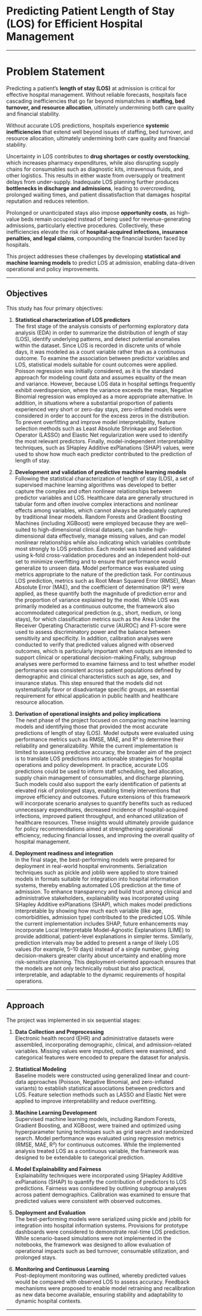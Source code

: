 # Predicting Patient Length of Stay (LOS) for Efficient Hospital Management
---
# Problem Statement

Predicting a patient’s **length of stay (LOS)** at admission is critical for effective hospital management. Without reliable forecasts, hospitals face cascading inefficiencies that go far beyond mismatches in **staffing, bed turnover, and resource allocation**, ultimately undermining both care quality and financial stability.  

Without accurate LOS predictions, hospitals experience **systemic inefficiencies** that extend well beyond issues of staffing, bed turnover, and resource allocation, ultimately undermining both care quality and financial stability. 

Uncertainty in LOS contributes to **drug shortages or costly overstocking**, which increases pharmacy expenditures, while also disrupting supply chains for consumables such as diagnostic kits, intravenous fluids, and other logistics. This results in either waste from oversupply or treatment delays from under-supply. Inadequate LOS planning further produces **bottlenecks in discharge and admissions**, leading to overcrowding, prolonged waiting times, and patient dissatisfaction that damages hospital reputation and reduces retention.  

Prolonged or unanticipated stays also impose **opportunity costs**, as high-value beds remain occupied instead of being used for revenue-generating admissions, particularly elective procedures. Collectively, these inefficiencies elevate the risk of **hospital-acquired infections, insurance penalties, and legal claims**, compounding the financial burden faced by hospitals.  

This project addresses these challenges by developing **statistical and machine learning models** to predict LOS at admission, enabling data-driven operational and policy improvements.  

---

## Objectives

This study has four primary objectives:

1. **Statistical characterization of LOS predictors**  
The first stage of the analysis consists of performing exploratory data analysis (EDA) in order to summarize the distribution of length of stay (LOS), identify underlying patterns, and detect potential anomalies within the dataset. Since LOS is recorded in discrete units of whole days, it was modeled as a count variable rather than as a continuous outcome. To examine the association between predictor variables and LOS, statistical models suitable for count outcomes were applied. Poisson regression was initially considered, as it is the standard approach for modeling count data and assumes equality of the mean and variance. However, because LOS data in hospital settings frequently exhibit overdispersion, where the variance exceeds the mean, Negative Binomial regression was employed as a more appropriate alternative. In addition, in situations where a substantial proportion of patients experienced very short or zero-day stays, zero-inflated models were considered in order to account for the excess zeros in the distribution. To prevent overfitting and improve model interpretability, feature selection methods such as Least Absolute Shrinkage and Selection Operator (LASSO) and Elastic Net regularization were used to identify the most relevant predictors. Finally, model-independent interpretability techniques, such as SHapley Additive exPlanations (SHAP) values, were used to show how much each predictor contributed to the prediction of length of stay.

2. **Development and validation of predictive machine learning models**  
Following the statistical characterization of length of stay (LOS), a set of supervised machine learning algorithms was developed to better capture the complex and often nonlinear relationships between predictor variables and LOS. Healthcare data are generally structured in tabular form and often involve complex interactions and nonlinear effects among variables, which cannot always be adequately captured by traditional linear models. Random Forests and Gradient Boosting Machines (including XGBoost) were employed because they are well-suited to high-dimensional clinical datasets, can handle high-dimensional data effectively, manage missing values, and can model nonlinear relationships while also indicating which variables contribute most strongly to LOS prediction. Each model was trained and validated using k-fold cross-validation procedures and an independent hold-out set to minimize overfitting and to ensure that performance would generalize to unseen data. Model performance was evaluated using metrics appropriate to the nature of the prediction task. For continuous LOS prediction, metrics such as Root Mean Squared Error (RMSE), Mean Absolute Error (MAE), and the coefficient of determination (R²) were applied, as these quantify both the magnitude of prediction error and the proportion of variance explained by the model. While LOS was primarily modeled as a continuous outcome, the framework also accommodated categorical prediction (e.g., short, medium, or long stays), for which classification metrics such as the Area Under the Receiver Operating Characteristic curve (AUROC) and F1-score were used to assess discriminatory power and the balance between sensitivity and specificity. In addition, calibration analyses were conducted to verify that predicted values aligned with observed outcomes, which is particularly important when outputs are intended to support clinical or operational decision-making.Finally, subgroup analyses were performed to examine fairness and to test whether model performance was consistent across patient populations defined by demographic and clinical characteristics such as age, sex, and insurance status. This step ensured that the models did not systematically favor or disadvantage specific groups, an essential requirement for ethical application in public health and healthcare resource allocation.

3. **Derivation of operational insights and policy implications**  
The next phase of the project focused on comparing machine learning models and identifying those that provided the most accurate predictions of length of stay (LOS). Model outputs were evaluated using performance metrics such as RMSE, MAE, and R² to determine their reliability and generalizability. While the current implementation is limited to assessing predictive accuracy, the broader aim of the project is to translate LOS predictions into actionable strategies for hospital operations and policy development. In practice, accurate LOS predictions could be used to inform staff scheduling, bed allocation, supply chain management of consumables, and discharge planning. Such models could also support the early identification of patients at elevated risk of prolonged stays, enabling timely interventions that improve efficiency and outcomes. Future extensions of this framework will incorporate scenario analyses to quantify benefits such as reduced unnecessary expenditures, decreased incidence of hospital-acquired infections, improved patient throughput, and enhanced utilization of healthcare resources. These insights would ultimately provide guidance for policy recommendations aimed at strengthening operational efficiency, reducing financial losses, and improving the overall quality of hospital management.

4. **Deployment readiness and integration**  
In the final stage, the best-performing models were prepared for deployment in real-world hospital environments. Serialization techniques such as pickle and joblib were applied to store trained models in formats suitable for integration into hospital information systems, thereby enabling automated LOS prediction at the time of admission. To enhance transparency and build trust among clinical and administrative stakeholders, explainability was incorporated using SHapley Additive exPlanations (SHAP), which makes model predictions interpretable by showing how much each variable (like age, comorbidities, admission type) contributed to the predicted LOS. While the current implementation includes SHAP, future enhancements may incorporate Local Interpretable Model-Agnostic Explanations (LIME) to provide additional, patient-level explanations in simpler terms. Similarly, prediction intervals may be added to present a range of likely LOS values (for example, 5–10 days) instead of a single number, giving decision-makers greater clarity about uncertainty and enabling more risk-sensitive planning. This deployment-oriented approach ensures that the models are not only technically robust but also practical, interpretable, and adaptable to the dynamic requirements of hospital operations.

---

## Approach

The project was implemented in six sequential stages:

1. **Data Collection and Preprocessing**  
Electronic health record (EHR) and administrative datasets were assembled, incorporating demographic, clinical, and admission-related variables. Missing values were imputed, outliers were examined, and categorical features were encoded to prepare the dataset for analysis.

2. **Statistical Modeling**  
Baseline models were constructed using generalized linear and count-data approaches (Poisson, Negative Binomial, and zero-inflated variants) to establish statistical associations between predictors and LOS. Feature selection methods such as LASSO and Elastic Net were applied to improve interpretability and reduce overfitting.

3. **Machine Learning Development**  
Supervised machine learning models, including Random Forests, Gradient Boosting, and XGBoost, were trained and optimized using hyperparameter tuning techniques such as grid search and randomized search. Model performance was evaluated using regression metrics (RMSE, MAE, R²) for continuous outcomes. While the implemented analysis treated LOS as a continuous variable, the framework was designed to be extendable to categorical prediction.

4. **Model Explainability and Fairness**  
Explainability techniques were incorporated using SHapley Additive exPlanations (SHAP) to quantify the contribution of predictors to LOS predictions. Fairness was considered by outlining subgroup analyses across patient demographics. Calibration was examined to ensure that predicted values were consistent with observed outcomes.

5. **Deployment and Evaluation**  
The best-performing models were serialized using pickle and joblib for integration into hospital information systems. Provisions for prototype dashboards were considered to demonstrate real-time LOS prediction. While scenario-based simulations were not implemented in the notebooks, the framework was designed to allow evaluation of operational impacts such as bed turnover, consumable utilization, and prolonged stays.

6. **Monitoring and Continuous Learning**  
Post-deployment monitoring was outlined, whereby predicted values would be compared with observed LOS to assess accuracy. Feedback mechanisms were proposed to enable model retraining and recalibration as new data become available, ensuring stability and adaptability to dynamic hospital contexts.

---


